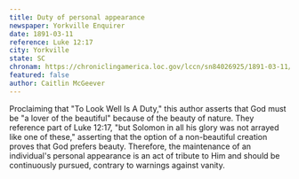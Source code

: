```yaml
---
title: Duty of personal appearance 
newspaper: Yorkville Enquirer
date: 1891-03-11
reference: Luke 12:17
city: Yorkville
state: SC
chronam: https://chroniclingamerica.loc.gov/lccn/sn84026925/1891-03-11/ed-1/seq-4/#words=consider+lilies+grow+toil+spin+yet+say+unto+solomon+glory+arrayed+like+one
featured: false
author: Caitlin McGeever
---
```


Proclaiming that "To Look Well Is A Duty," this author asserts that God must be
"a lover of the beautiful" because of the beauty of nature. They reference part
of Luke 12:17, "but Solomon in all his glory was not arrayed like one of these,"
asserting that the option of a non-beautiful creation proves that God prefers
beauty. Therefore, the maintenance of an individual's personal appearance is an
act of tribute to Him and should be continuously pursued, contrary to warnings
against vanity. 
